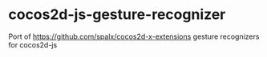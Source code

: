 cocos2d-js-gesture-recognizer
=============================

Port of https://github.com/spalx/cocos2d-x-extensions gesture recognizers for cocos2d-js
